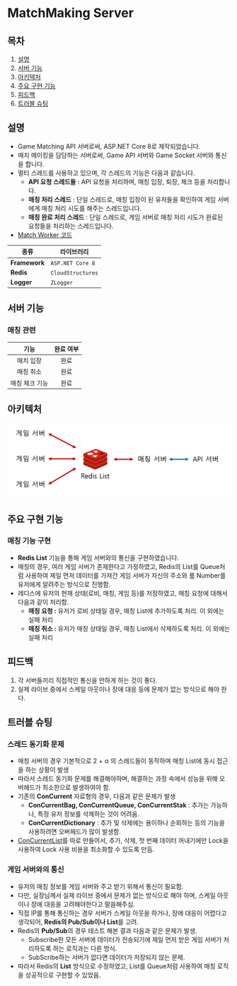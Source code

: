 # MatchMaking Server
## 목차
1. [설명](#설명)
2. [서버 기능](#서버-기능)
3. [아키텍처](#아키텍처)
4. [주요 구현 기능](#주요-구현-기능)
5. [피드백](#피드백)
6. [트러블 슈팅](#트러블-슈팅)

## 설명
- Game Matching API 서버로써, ASP.NET Core 8로 제작되었습니다.
- 매치 메이킹을 담당하는 서버로써, Game API 서버와 Game Socket 서버와 통신을 합니다.
- 멀티 스레드를 사용하고 있으며, 각 스레드의 기능은 다음과 같습니다.
  - **API 요청 스레드들** : API 요청을 처리하며, 매칭 입장, 퇴장, 체크 등을 처리합니다.
  - **매칭 처리 스레드** : 단일 스레드로, 매칭 입장이 된 유저들을 확인하여 게임 서버에게 매칭 처리 시도를 해주는 스레드입니다.
  - **매칭 완료 처리 스레드** : 단일 스레드로, 게임 서버로 매칭 처리 시도가 완료된 요청들을 처리하는 스레드입니다.
- [Match Worker 코드](./MatchWorker.cs)
  
| 종류          | 라이브러리        |
| ------------- | ----------------- |
| **Framework** | `ASP.NET Core 8`  |
| **Redis**     | `CloudStructures` |
| **Logger**    | `ZLogger`         |

## 서버 기능
### 매칭 관련
|    **기능**    | **완료 여부** |
| :------------: | :-----------: |
|   매치 입장    |     완료      |
|   매칭 취소    |     완료      |
| 매칭 체크 기능 |     완료      |

## 아키텍처
![alt text](../resource/매칭서버%20아키텍처.png)

## 주요 구현 기능
### 매칭 기능 구현
- **Redis List** 기능을 통해 게임 서버와의 통신을 구현하였습니다.
- 매칭의 경우, 여러 게임 서버가 존재한다고 가정하였고, Redis의 List를 Queue처럼 사용하여 제일 먼저 데이터를 가져간 게임 서버가 자신의 주소와 룸 Number를 유저에게 알려주는 방식으로 진행함.
- 레디스에 유저의 현재 상태(로비, 매칭, 게임 등)를 저장하였고, 매칭 요청에 대해서 다음과 같이 처리함.
  - **매칭 요청 :** 유저가 로비 상태일 경우, 매칭 List에 추가하도록 처리. 이 외에는 실패 처리
  - **매칭 취소 :** 유저가 매칭 상태일 경우, 매칭 List에서 삭제하도록 처리. 이 외에는 실패 처리

## 피드백
1. 각 서버들끼리 직접적인 통신을 안하게 하는 것이 좋다.
2. 실제 라이브 중에서 스케일 아웃이나 장애 대응 등에 문제가 없는 방식으로 해야 한다.

## 트러블 슈팅
### 스레드 동기화 문제
- 매칭 서버의 경우 기본적으로 2 + α 의 스레드들이 동작하며 매칭 List에 동시 접근을 하는 상황이 발생
- 따라서 스레드 동기화 문제를 해결해야하며, 해결하는 과정 속에서 성능을 위해 오버헤드가 최소한으로 발생하여야 함.
- 기존의 **ConCurrent** 자료형의 경우, 다음과 같은 문제가 발생
  - **ConCurrentBag, ConCurrentQueue, ConCurrentStak** : 추가는 가능하나, 특정 유저 정보를 삭제하는 것이 어려움.
  - **ConCurrentDictionary** : 추가 및 삭제에는 용이하나 순회하는 등의 기능을 사용하려면 오버헤드가 많이 발생함.
- [ConCurrentList](./ConCurrentList.cs)를 따로 만들어서, 추가, 삭제, 첫 번째 데이터 꺼내기에만 Lock을 사용하여 Lock 사용 비용을 최소화할 수 있도록 만듬.

### 게임 서버와의 통신
- 유저의 매칭 정보를 게임 서버와 주고 받기 위해서 통신이 필요함.
- 다만, 실장님께서 실제 라이브 중에서 문제가 없는 방식으로 해야 하며, 스케일 아웃이나 장애 대응을 고려해야한다고 말씀해주심.
- 직접 IP를 통해 통신하는 경우 서버가 스케일 아웃을 하거나, 장애 대응이 어렵다고 생각되어, **Redis의 Pub/Sub이나 List**를 고려.
- Redis의 **Pub/Sub**의 경우 테스트 해본 결과 다음과 같은 문제가 발생.
  - Subscribe한 모든 서버에 데이터가 전송되기에 제일 먼저 받은 게임 서버가 처리하도록 하는 로직과는 다른 방식.
  - SubScribe하는 서버가 없다면 데이터가 저장되지 않는 문제.
- 따라서 Redis의 **List** 방식으로 수정하였고, List를 Queue처럼 사용하여 매칭 로직을 성공적으로 구현할 수 있었음.